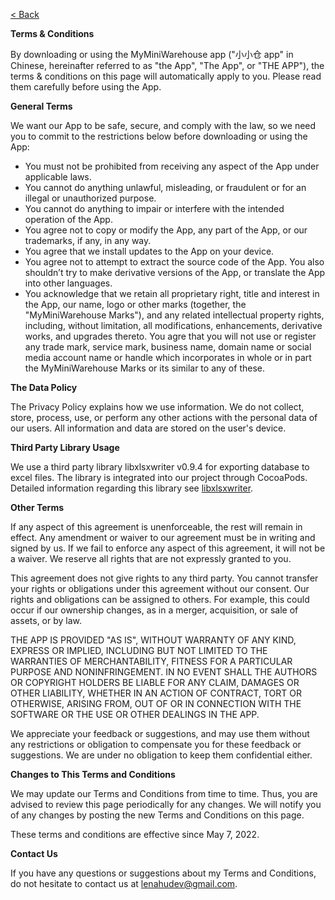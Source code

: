 [< Back](index.md)  

**Terms & Conditions**

By downloading or using the MyMiniWarehouse app ("小小仓 app" in Chinese, hereinafter referred to as "the App", "The App", or "THE APP"), the terms & conditions on this page will automatically apply to you. Please read them carefully before using the App. 

**General Terms**

We want our App to be safe, secure, and comply with the law, so we need you to commit to the restrictions below before downloading or using the App:

* You must not be prohibited from receiving any aspect of the App under applicable laws.
* You cannot do anything unlawful, misleading, or fraudulent or for an illegal or unauthorized purpose.
* You cannot do anything to impair or interfere with the intended operation of the App.
* You agree not to copy or modify the App, any part of the App, or our trademarks, if any, in any way. 
* You agree that we install updates to the App on your device.
* You agree not to attempt to extract the source code of the App. You also shouldn’t try to make derivative versions of the App, or translate the App into other languages. 
* You acknowledge that we retain all proprietary right, title and interest in the App, our name, logo or other marks (together, the "MyMiniWarehouse Marks"), and any related intellectual property rights, including, without limitation, all modifications, enhancements, derivative works, and upgrades thereto. You agre that you will not use or register any trade mark, service mark, business name, domain name or social media account name or handle which incorporates in whole or in part the MyMiniWarehouse Marks or its similar to any of these. 

**The Data Policy**

The Privacy Policy explains how we use information. We do not collect, store, process, use, or perform any other actions with the personal data of our users. All information and data are stored on the user's device.

**Third Party Library Usage**

We use a third party library libxlsxwriter v0.9.4 for exporting database to excel files. The library is integrated into our project through CocoaPods. Detailed information regarding this library see [libxlsxwriter](http://libxlsxwriter.github.io/index.html).

**Other Terms**

If any aspect of this agreement is unenforceable, the rest will remain in effect. Any amendment or waiver to our agreement must be in writing and signed by us. If we fail to enforce any aspect of this agreement, it will not be a waiver. We reserve all rights that are not expressly granted to you.

This agreement does not give rights to any third party. You cannot transfer your rights or obligations under this agreement without our consent. Our rights and obligations can be assigned to others. For example, this could occur if our ownership changes, as in a merger, acquisition, or sale of assets, or by law.

THE APP IS PROVIDED "AS IS", WITHOUT WARRANTY OF ANY KIND, EXPRESS OR IMPLIED, INCLUDING BUT NOT LIMITED TO THE WARRANTIES OF MERCHANTABILITY, FITNESS FOR A PARTICULAR PURPOSE AND NONINFRINGEMENT. IN NO EVENT SHALL THE AUTHORS OR COPYRIGHT HOLDERS BE LIABLE FOR ANY CLAIM, DAMAGES OR OTHER LIABILITY, WHETHER IN AN ACTION OF CONTRACT, TORT OR OTHERWISE, ARISING FROM, OUT OF OR IN CONNECTION WITH THE SOFTWARE OR THE USE OR OTHER DEALINGS IN THE APP.

We appreciate your feedback or suggestions, and may use them without any restrictions or obligation to compensate you for these feedback or suggestions. We are under no obligation to keep them confidential either.

**Changes to This Terms and Conditions**

We may update our Terms and Conditions from time to time. Thus, you are advised to review this page periodically for any changes. We will notify you of any changes by posting the new Terms and Conditions on this page.

These terms and conditions are effective since May 7, 2022.

**Contact Us**

If you have any questions or suggestions about my Terms and Conditions, do not hesitate to contact us at lenahudev@gmail.com.